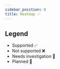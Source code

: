 ```yaml
---
sidebar_position: 8
title: Heatmap ✅
---
```


## Legend

- Supported ✅
- Not supported ❌
- Needs investigation 🤔
- Planned 🌲
